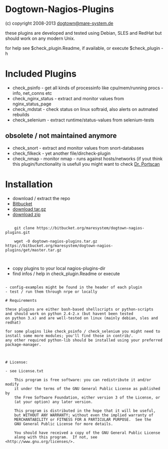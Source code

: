 # Dogtown-Nagios-Plugins 

(c) copyright 2008-2013 dogtown@mare-system.de

these plugins are developed and tested using Debian, SLES
and RedHat but should work on any modern Unix.

for help see $check_plugin.Readme, if available, or 
execute $check_plugin -h 

# Included Plugins

- check_psinfo - get all kinds of processinfo like cpu/mem/running procs - info, net_conns etc
- check_nginx_status - extract and monitor values from nginx_status_page
- check_mdstat - check status on linux softraid, also alerts on autmated rebuilds
- check_selenium - extract runtime/status-values from selenium-tests


## obsolete / not maintained anymore

- check_snort - extract and monitor values from snort-databases
- check_filkeck - yet another file/dircheck-plugin
- check_nmap - monitor nmap - runs against hosts/networks (if yout think this plugin/functionality
  is usefull you might want to check [Dr. Portscan](https://git.lrz.de/?p=DrPortScan.git)


# Installation

- download / extract the repo
 - [Bitbucket ](https://bitbucket.org/maresystem/dogtown-nagios-plugins/src)
 - [download tar.gz](https://bitbucket.org/maresystem/dogtown-nagios-plugins/get/master.tar.gz) 
 - [download zip](https://bitbucket.org/maresystem/dogtown-nagios-plugins/get/master.zip)

~~~

    git clone https://bitbucket.org/maresystem/dogtown-nagios-plugins.git
    
    wget -O dogtown-nagios-plugins.tar.gz https://bitbucket.org/maresystem/dogtown-nagios-plugins/get/master.tar.gz
    
    
~~~

- copy plugins to your local nagios-plugins-dir
- find infos / help in check_plugin.Readme or execute 
~~~ check_plugin -h ~~~

- config-examples might be found in the header of each plugin
- test / run them through nrpe or locally

# Requirements 

these plugins are either bash-based shellscripts or python-scripts
and should work on python 2.4-2.x (but havent been tested
on python 3.x) and are well-tested on linux (mainly debian, sles and 
redhat)

for some plugins like check_psinfo / check_selenium you might need to 
install some more modules; you'll find those in contrib/. 
any other required python-lib should be installed using your preferred 
package-manager.



# License: 

- see License.txt
    
    This program is free software: you can redistribute it and/or modify
    it under the terms of the GNU General Public License as published by
    the Free Software Foundation, either version 3 of the License, or
    (at your option) any later version.

    This program is distributed in the hope that it will be useful,
    but WITHOUT ANY WARRANTY; without even the implied warranty of
    MERCHANTABILITY or FITNESS FOR A PARTICULAR PURPOSE.  See the
    GNU General Public License for more details.

    You should have received a copy of the GNU General Public License
    along with this program.  If not, see <http://www.gnu.org/licenses/>.
